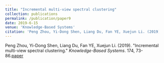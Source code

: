 ```yaml
---
title: "Incremental multi-view spectral clustering"
collection: publications
permalink: /publication/paper9
date: 2019-6-15
venue: 'Knowledge-Based Systems'
citation: 'Peng Zhou, Yi-Dong Shen, Liang Du, Fan YE, Xuejun Li. (2019). &quot;Incremental multi-view spectral clustering.&quot; <i>Knowledge-Based Systems</i>. 174, 73-86.'
---
```

Peng Zhou, Yi-Dong Shen, Liang Du, Fan YE, Xuejun Li. (2019). &quot;Incremental multi-view spectral clustering.&quot; <i>Knowledge-Based Systems</i>. 174, 73-86.[paper](http://Doctor-Nobody.github.io/papers/kbs2019.pdf)